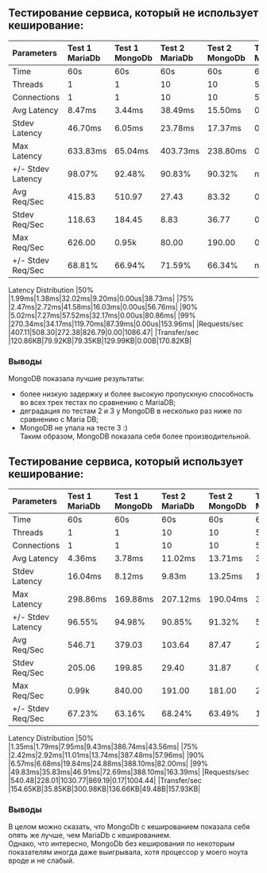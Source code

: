 ## Тестирование сервиса, который не использует кеширование:

| Parameters | Test 1 MariaDb | Test 1 MongoDb | Test 2 MariaDb|Test 2 MongoDb |  Test 3 MariaDb| Test 3 MongoDb | 
|:-----------|:---------------| :--------------|:--------------|:--------------|:--------------|:--------------|
|Time|60s|60s|60s|60s|60s|60s|
|Threads|1|1|10|10|50|50|
|Connections|1|1|10|10|50|50|
|Avg Latency|8.47ms|3.44ms|38.49ms|15.50ms|0.00us|48.34ms|
|Stdev Latency|46.70ms|6.05ms|23.78ms|17.37ms|0.00us|29.33ms|
|Max Latency|633.83ms|65.04ms|403.73ms|238.80ms|0.00us|550.00ms|
|+/- Stdev Latency|98.07%|92.48%|90.83%|90.32%|nan%|88.49%|
|Avg Req/Sec|415.83|510.97|27.43|83.32|0.00|21.93|
|Stdev Req/Sec|118.63|184.45|8.83|36.77|0.00|8.87|
|Max Req/Sec|626.00|0.95k|80.00|190.00|0.00|160.00|
|+/- Stdev Req/Sec|68.81%|66.94%|71.59%|66.34%|nan%|71.55%|
Latency Distribution
|50% |1.99ms|1.38ms|32.02ms|9.20ms|0.00us|38.73ms|
|75% |2.47ms|2.72ms|41.58ms|16.03ms|0.00us|56.76ms|
|90% |5.02ms|7.27ms|57.52ms|32.17ms|0.00us|80.86ms|
|99% |270.34ms|34.17ms|119.70ms|87.39ms|0.00us|153.96ms|
|Requests/sec |407.11|508.30|272.38|826.79|0.00|1086.47|
|Transfer/sec |120.86KB|79.92KB|79.35KB|129.99KB|0.00B|170.82KB|

### Выводы
MongoDB показала лучшие результаты: 
- более низкую задержку и более высокую пропускную способность во всех трех тестах по сравнению с MariaDB;
- деградация по тестам 2 и 3 у MongoDB в несколько раз ниже по сравнению с Maria DB;
- MongoDB не упала на тесте 3 :) \
Таким образом, MongoDB показала себя более производительной.

## Тестирование сервиса, который использует кеширование:

| Parameters | Test 1 MariaDb | Test 1 MongoDb | Test 2 MariaDb|Test 2 MongoDb |  Test 3 MariaDb| Test 3 MongoDb | 
|:-----------|:---------------| :--------------|:--------------|:--------------|:--------------|:--------------|
|Time|60s|60s|60s|60s|60s|60s|
|Threads|1|1|10|10|50|50|
|Connections|1|1|10|10|50|50|
|Avg Latency|4.36ms|3.78ms|11.02ms|13.71ms|386.51ms|52.19ms|
|Stdev Latency|16.04ms|8.12ms|9.83m|13.25ms|1.10ms|30.45ms| 
|Max Latency|298.86ms|169.88ms|207.12ms|190.04ms|388.10ms|406.09ms|
|+/- Stdev Latency|96.55%|94.98%|90.85%|91.32%|50.00%|89.77%|
|Avg Req/Sec|546.71|379.03|103.64|87.47|2.00|20.33|
|Stdev Req/Sec|205.06|199.85|29.40|31.87|0.00|7.36|
|Max Req/Sec|0.99k|840.00|191.00|181.00|2.00|50.00|
|+/- Stdev Req/Sec|67.23%|63.16%|68.24%|63.49%|100.00%|51.25%|
Latency Distribution
|50% |1.35ms|1.79ms|7.95ms|9.43ms|386.74ms|43.56ms|
|75% |2.42ms|2.92ms|11.01ms|13.74ms|387.48ms|57.96ms|
|90% |6.57ms|6.68ms|19.84ms|24.88ms|388.10ms|82.00ms|
|99% |49.83ms|35.83ms|46.91ms|72.69ms|388.10ms|163.39ms|
|Requests/sec |540.48|228.01|1030.77|869.19|0.17|1004.44|
|Transfer/sec |154.65KB|35.85KB|300.98KB|136.66KB|49.48B|157.93KB|

### Выводы
В целом можно сказать, что MongoDb с кешированием показала себя опять же лучше, чем MariaDb c кешированием. \
Однако, что интересно, MongoDb без кеширования по некоторым показателям иногда даже выигрывала, хотя процессор у моего ноута вроде и не слабый.

